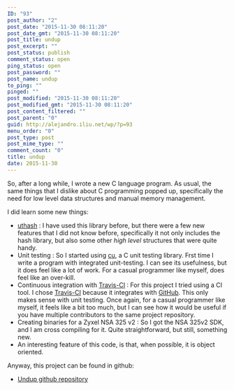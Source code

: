 ```yaml
---
ID: "93"
post_author: "2"
post_date: "2015-11-30 08:11:20"
post_date_gmt: "2015-11-30 08:11:20"
post_title: undup
post_excerpt: ""
post_status: publish
comment_status: open
ping_status: open
post_password: ""
post_name: undup
to_ping: ""
pinged: ""
post_modified: "2015-11-30 08:11:20"
post_modified_gmt: "2015-11-30 08:11:20"
post_content_filtered: ""
post_parent: "0"
guid: http://alejandro.iliu.net/wp/?p=93
menu_order: "0"
post_type: post
post_mime_type: ""
comment_count: "0"
title: undup
date: 2015-11-30
---
```


So, after a long while, I wrote a new C language program. As usual,
the same things that I dislike about C programming popped up,
specifically the need for low level data structures and manual
memory management.

I did learn some new things:

*   [uthash](https://github.com/troydhanson/uthash/) : I have used this library before, but there were a few new features that I did not know before, specifically it not only includes the hash library, but also some other _high level_ structures that were quite handy.
*   Unit testing : So I started using [cu](https://github.com/danfis/cu/), a C unit testing library. Frst time I write a program with integrated unit-testing. I can see its usefulness, but it does feel like a lot of work. For a casual programmer like myself, does feel like an over-kill.
*   Continuous integration with [Travis-CI](http://travis-ci.org/alejandroliu/undup) : For this project I tried using a CI tool. I chose [Travis-CI](http://travis-ci.org/) because it integrates with [GitHub](http://github.com/). This only makes sense with unit testing. Once again, for a casual programmer like myself, it feels like a bit too much, but I can see how it would be useful if you have multiple contributors to the same project repository.
*   Creating binaries for a Zyxel NSA 325 v2 : So I got the NSA 325v2 SDK, and I am cross compiling for it. Quite straightforward, but still, something new.
*   An interesting feature of this code, is that, when possible, it is object oriented.

Anyway, this project can be found in github:

*   [Undup github repository](https://github.com/alejandroliu/undup)
